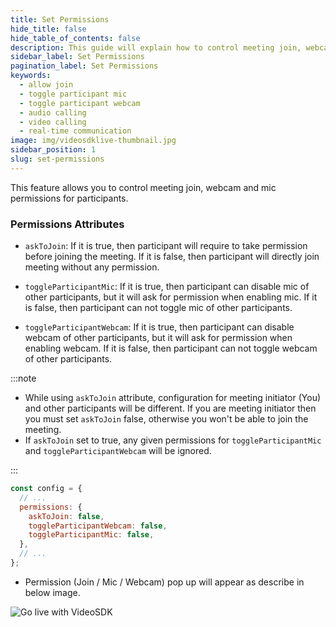 ```yaml
---
title: Set Permissions
hide_title: false
hide_table_of_contents: false
description: This guide will explain how to control meeting join, webcam and mic permissions for participants.
sidebar_label: Set Permissions
pagination_label: Set Permissions
keywords:
  - allow join
  - toggle participant mic
  - toggle participant webcam
  - audio calling
  - video calling
  - real-time communication
image: img/videosdklive-thumbnail.jpg
sidebar_position: 1
slug: set-permissions
---
```


This feature allows you to control meeting join, webcam and mic permissions for participants.

### Permissions Attributes

- `askToJoin`: If it is true, then participant will require to take permission before joining the meeting. If it is false, then participant will directly join meeting without any permission.

- `toggleParticipantMic`: If it is true, then participant can disable mic of other participants, but it will ask for permission when enabling mic. If it is false, then participant can not toggle mic of other participants.

- `toggleParticipantWebcam`: If it is true, then participant can disable webcam of other participants, but it will ask for permission when enabling webcam. If it is false, then participant can not toggle webcam of other participants.

:::note

- While using `askToJoin` attribute, configuration for meeting initiator (You) and other participants will be different.
  If you are meeting initiator then you must set `askToJoin` false, otherwise you won't be able to join the meeting.
- If `askToJoin` set to true, any given permissions for `toggleParticipantMic` and `toggleParticipantWebcam` will be ignored.

:::

```js title="index.html"
const config = {
  // ...
  permissions: {
    askToJoin: false,
    toggleParticipantWebcam: false,
    toggleParticipantMic: false,
  },
  // ...
};
```

- Permission (Join / Mic / Webcam) pop up will appear as describe in below image.

![Go live with VideoSDK](/img/prebuilt/prebuilt-permission.png)
